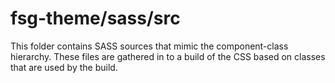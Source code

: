 # fsg-theme/sass/src

This folder contains SASS sources that mimic the component-class hierarchy. These files
are gathered in to a build of the CSS based on classes that are used by the build.
